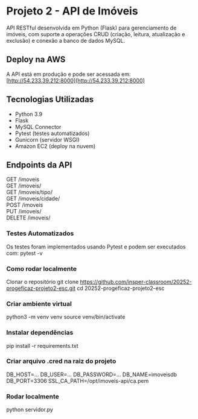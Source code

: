 # Projeto 2 - API de Imóveis 

API RESTful desenvolvida em Python (Flask) para gerenciamento de imóveis, com suporte a operações CRUD (criação, leitura, atualização e exclusão) e conexão a banco de dados MySQL.

## Deploy na AWS
A API está em produção e pode ser acessada em: [http://54.233.39.212:8000](http://54.233.39.212:8000)

## Tecnologias Utilizadas
- Python 3.9  
- Flask  
- MySQL Connector  
- Pytest (testes automatizados)  
- Gunicorn (servidor WSGI)  
- Amazon EC2 (deploy na nuvem)  

## Endpoints da API
GET /imoveis  
GET /imoveis/<id>  
GET /imoveis/tipo/<tipo>  
GET /imoveis/cidade/<cidade>  
POST /imoveis  
PUT /imoveis/<id>  
DELETE /imoveis/<id>  

### Testes Automatizados
Os testes foram implementados usando Pytest e podem ser executados com:
pytest -v

### Como rodar localmente
Clonar o repositório
git clone https://github.com/insper-classroom/20252-progeficaz-projeto2-esc.git
cd 20252-progeficaz-projeto2-esc

### Criar ambiente virtual
python3 -m venv venv
source venv/bin/activate

### Instalar dependências
pip install -r requirements.txt

### Criar arquivo .cred na raiz do projeto
DB_HOST=...
DB_USER=...
DB_PASSWORD=...
DB_NAME=imoveisdb
DB_PORT=3306
SSL_CA_PATH=/opt/imoveis-api/ca.pem

### Rodar localmente
python servidor.py

